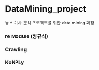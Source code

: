 # DataMining_project

뉴스 기사 분석 프로젝트를 위한 data mining 과정

### re Module (정규식)

### Crawling

### KoNPLy

